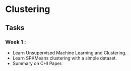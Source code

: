 # Clustering

## Tasks
### Week 1 : 
- Learn Unsupervised Machine Learning and Clustering.
- Learn SPKMeans clustering with a simple dataset. 
- Summary on CHI Paper.